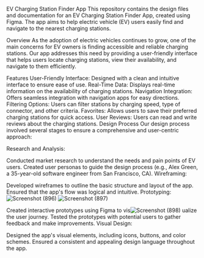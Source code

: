 EV Charging Station Finder App
This repository contains the design files and documentation for an EV Charging Station Finder App, created using Figma. The app aims to help electric vehicle (EV) users easily find and navigate to the nearest charging stations.

Overview
As the adoption of electric vehicles continues to grow, one of the main concerns for EV owners is finding accessible and reliable charging stations. Our app addresses this need by providing a user-friendly interface that helps users locate charging stations, view their availability, and navigate to them efficiently.

Features
User-Friendly Interface: Designed with a clean and intuitive interface to ensure ease of use.
Real-Time Data: Displays real-time information on the availability of charging stations.
Navigation Integration: Offers seamless integration with navigation apps for easy directions.
Filtering Options: Users can filter stations by charging speed, type of connector, and other criteria.
Favorites: Allows users to save their preferred charging stations for quick access.
User Reviews: Users can read and write reviews about the charging stations.
Design Process
Our design process involved several stages to ensure a comprehensive and user-centric approach:

Research and Analysis:

Conducted market research to understand the needs and pain points of EV users.
Created user personas to guide the design process (e.g., Alex Green, a 35-year-old software engineer from San Francisco, CA).
Wireframing:

Developed wireframes to outline the basic structure and layout of the app.
Ensured that the app's flow was logical and intuitive.
Prototyping:
![Screenshot (896)](https://github.com/user-attachments/assets/971a4a5e-3a1f-44a8-a700-092a2f35a181)
![Screenshot (897)](https://github.com/user-attachments/assets/4a74b28a-a919-41c2-b30c-ea19c217a823)

Created interactive prototypes using Figma to vis![Screenshot (898)](https://github.com/user-attachments/assets/64fb30cf-52e7-429f-8b10-c0df8432eac7)
ualize the user journey.
Tested the prototypes with potential users to gather feedback and make improvements.
Visual Design:

Designed the app's visual elements, including icons, buttons, and color schemes.
Ensured a consistent and appealing design language throughout the app.
